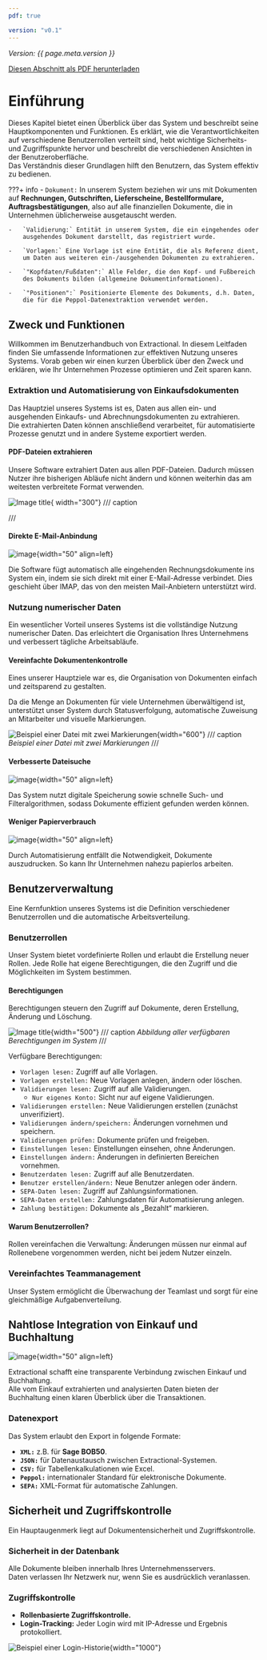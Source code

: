```yaml
---
pdf: true

version: "v0.1"
---
```


<span class="version-label">*Version: {{ page.meta.version }}*</span>

<div class="no-pdf">
  <a class="md-button print-button" href="./pdfs/System Overview and User Management.pdf.pdf" target="_blank">
    Diesen Abschnitt als PDF herunterladen
  </a>
</div>


# Einführung

Dieses Kapitel bietet einen Überblick über das System und beschreibt
seine Hauptkomponenten und Funktionen. Es erklärt, wie die
Verantwortlichkeiten auf verschiedene Benutzerrollen verteilt sind,
hebt wichtige Sicherheits- und Zugriffspunkte hervor und beschreibt die
verschiedenen Ansichten in der Benutzeroberfläche.  
Das Verständnis dieser Grundlagen hilft den Benutzern, das System
effektiv zu bedienen.

???+ info
    -   `Dokument:` In unserem System beziehen wir uns mit Dokumenten auf
        **Rechnungen, Gutschriften, Lieferscheine, Bestellformulare,
        Auftragsbestätigungen**, also auf alle finanziellen Dokumente,
        die in Unternehmen üblicherweise ausgetauscht werden.

    -   `Validierung:` Entität in unserem System, die ein eingehendes oder
        ausgehendes Dokument darstellt, das registriert wurde.

    -   `Vorlagen:` Eine Vorlage ist eine Entität, die als Referenz dient,
        um Daten aus weiteren ein-/ausgehenden Dokumenten zu extrahieren.

    -   `"Kopfdaten/Fußdaten":` Alle Felder, die den Kopf- und Fußbereich
        des Dokuments bilden (allgemeine Dokumentinformationen).

    -   `"Positionen":` Positionierte Elemente des Dokuments, d.h. Daten,
        die für die Peppol-Datenextraktion verwendet werden.

## Zweck und Funktionen

Willkommen im Benutzerhandbuch von Extractional. In diesem Leitfaden
finden Sie umfassende Informationen zur effektiven Nutzung unseres
Systems. Vorab geben wir einen kurzen Überblick über den Zweck und
erklären, wie Ihr Unternehmen Prozesse optimieren und Zeit sparen kann.

### Extraktion und Automatisierung von Einkaufsdokumenten

Das Hauptziel unseres Systems ist es, Daten aus allen ein- und
ausgehenden Einkaufs- und Abrechnungsdokumenten zu extrahieren.  
Die extrahierten Daten können anschließend verarbeitet, für automatisierte
Prozesse genutzt und in andere Systeme exportiert werden.

#### PDF-Dateien extrahieren

Unsere Software extrahiert Daten aus allen PDF-Dateien. Dadurch müssen
Nutzer ihre bisherigen Abläufe nicht ändern und können weiterhin das
am weitesten verbreitete Format verwenden.

![Image title](img/Icons_and_more/data-extraction-reformated.png){ width="300"}
/// caption

///

#### Direkte E-Mail-Anbindung

![image](img/Icons_and_more/email.png){width="50" align=left}

Die Software fügt automatisch alle eingehenden Rechnungsdokumente ins
System ein, indem sie sich direkt mit einer E-Mail-Adresse verbindet.
Dies geschieht über IMAP, das von den meisten Mail-Anbietern unterstützt
wird.

### Nutzung numerischer Daten

Ein wesentlicher Vorteil unseres Systems ist die vollständige Nutzung
numerischer Daten. Das erleichtert die Organisation Ihres Unternehmens
und verbessert tägliche Arbeitsabläufe.

#### Vereinfachte Dokumentenkontrolle

Eines unserer Hauptziele war es, die Organisation von Dokumenten
einfach und zeitsparend zu gestalten.  

Da die Menge an Dokumenten für viele Unternehmen überwältigend ist,
unterstützt unser System durch Statusverfolgung, automatische Zuweisung
an Mitarbeiter und visuelle Markierungen.

![*Beispiel einer Datei mit zwei Markierungen*](img/Screenshots/Validation/Document_with_flags.png){width="600"}
/// caption
*Beispiel einer Datei mit zwei Markierungen*
///

#### Verbesserte Dateisuche

![image](img/Icons_and_more/search.png){width="50" align=left}

Das System nutzt digitale Speicherung sowie schnelle Such- und
Filteralgorithmen, sodass Dokumente effizient gefunden werden können.

#### Weniger Papierverbrauch

![image](img/Icons_and_more/paperless.png){width="50" align=left}

Durch Automatisierung entfällt die Notwendigkeit, Dokumente auszudrucken.
So kann Ihr Unternehmen nahezu papierlos arbeiten.

## Benutzerverwaltung

Eine Kernfunktion unseres Systems ist die Definition verschiedener
Benutzerrollen und die automatische Arbeitsverteilung.

### Benutzerrollen

Unser System bietet vordefinierte Rollen und erlaubt die Erstellung
neuer Rollen. Jede Rolle hat eigene Berechtigungen, die den Zugriff und
die Möglichkeiten im System bestimmen.

#### Berechtigungen

Berechtigungen steuern den Zugriff auf Dokumente, deren Erstellung,
Änderung und Löschung.

![Image title](img/System_overview_chapter/All_permissions_available.png){width="500"}
/// caption
*Abbildung aller verfügbaren Berechtigungen im System*
///

Verfügbare Berechtigungen:

-   `Vorlagen lesen:` Zugriff auf alle Vorlagen.  
-   `Vorlagen erstellen:` Neue Vorlagen anlegen, ändern oder löschen.  
-   `Validierungen lesen:` Zugriff auf alle Validierungen.  
    -   `Nur eigenes Konto:` Sicht nur auf eigene Validierungen.  
-   `Validierungen erstellen:` Neue Validierungen erstellen
    (zunächst unverifiziert).  
-   `Validierungen ändern/speichern:` Änderungen vornehmen und speichern.  
-   `Validierungen prüfen:` Dokumente prüfen und freigeben.  
-   `Einstellungen lesen:` Einstellungen einsehen, ohne Änderungen.  
-   `Einstellungen ändern:` Änderungen in definierten Bereichen
    vornehmen.  
-   `Benutzerdaten lesen:` Zugriff auf alle Benutzerdaten.  
-   `Benutzer erstellen/ändern:` Neue Benutzer anlegen oder ändern.  
-   `SEPA-Daten lesen:` Zugriff auf Zahlungsinformationen.  
-   `SEPA-Daten erstellen:` Zahlungsdaten für Automatisierung anlegen.  
-   `Zahlung bestätigen:` Dokumente als „Bezahlt“ markieren.  

#### Warum Benutzerrollen?

Rollen vereinfachen die Verwaltung: Änderungen müssen nur einmal auf
Rollenebene vorgenommen werden, nicht bei jedem Nutzer einzeln.

### Vereinfachtes Teammanagement

Unser System ermöglicht die Überwachung der Teamlast und sorgt für eine
gleichmäßige Aufgabenverteilung.

## Nahtlose Integration von Einkauf und Buchhaltung

![image](img/Icons_and_more/Export_icon_blue.png){width="50" align=left}

Extractional schafft eine transparente Verbindung zwischen Einkauf und
Buchhaltung.  
Alle vom Einkauf extrahierten und analysierten Daten bieten der
Buchhaltung einen klaren Überblick über die Transaktionen.

### Datenexport

Das System erlaubt den Export in folgende Formate:

-   **`XML:`** z.B. für **Sage BOB50**.  
-   **`JSON:`** für Datenaustausch zwischen Extractional-Systemen.  
-   **`CSV:`** für Tabellenkalkulationen wie Excel.  
-   **`Peppol:`** internationaler Standard für elektronische Dokumente.  
-   **`SEPA:`** XML-Format für automatische Zahlungen.  

## Sicherheit und Zugriffskontrolle

Ein Hauptaugenmerk liegt auf Dokumentensicherheit und Zugriffskontrolle.

### Sicherheit in der Datenbank

Alle Dokumente bleiben innerhalb Ihres Unternehmensservers.  
Daten verlassen Ihr Netzwerk nur, wenn Sie es ausdrücklich veranlassen.

### Zugriffskontrolle

- **Rollenbasierte Zugriffskontrolle.**  
- **Login-Tracking:** Jeder Login wird mit IP-Adresse und Ergebnis
protokolliert.  

![*Beispiel einer Login-Historie*](img/Screenshots/Users/Login_history_overview.png){width="1000"}
